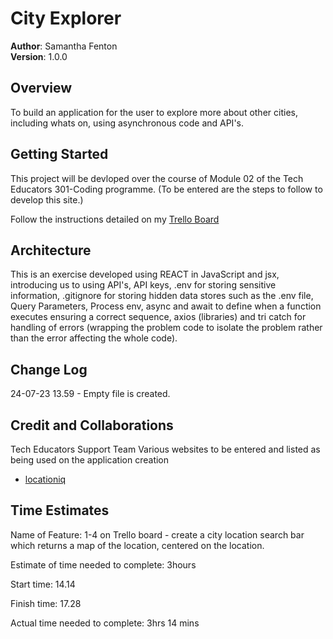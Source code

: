 # City Explorer

**Author**: Samantha Fenton  
**Version**: 1.0.0

## Overview

To build an application for the user to explore more about other cities, including whats on, using asynchronous code and API's.

## Getting Started

This project will be devloped over the course of Module 02 of the Tech Educators 301-Coding programme. (To be entered are the steps to follow to develop this site.)

Follow the instructions detailed on my [Trello Board](https://trello.com/invite/b/xvmgugFQ/ATTIf800f24c118f131ceb9923dfc79a2259CA319B7E/city-explorer)

## Architecture

This is an exercise developed using REACT in JavaScript and jsx, introducing us to using API's, API keys, .env for storing sensitive information, .gitignore for storing hidden data stores such as the .env file, Query Parameters, Process env, async and await to define when a function executes ensuring a correct sequence, axios (libraries) and tri catch for handling of errors (wrapping the problem code to isolate the problem rather than the error affecting the whole code).

## Change Log

24-07-23 13.59 - Empty file is created.

## Credit and Collaborations

Tech Educators Support Team
Various websites to be entered and listed as being used on the application creation

- [locationiq](https://locationiq.com/)

## Time Estimates

Name of Feature: 1-4 on Trello board - create a city location search bar which returns a map of the location, centered on the location.

Estimate of time needed to complete: 3hours

Start time: 14.14

Finish time: 17.28

Actual time needed to complete: 3hrs 14 mins
